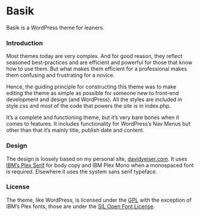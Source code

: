 # Basik

Basik is a WordPress theme for leaners.

### Introduction

Most themes today are very complex. And for good reason, they reflect seasoned best-practices and are efficient and powerful for those that know how to use them. But what makes them efficient for a professional makes them confusing and frustrating for a novice.

Hence, the guiding principle for constructing this theme was to make editing the theme as simple as possible for someone new to front-end development and design (and WordPress). All the styles are included in style.css and most of the code that powers the site is in index.php.

It’s a complete and functioning theme, but it’s very bare bones when it comes to features. It includes functionality for WordPress’s Nav Menus but other than that it’s mainly title, publish date and content.

### Design

The design is loosely based on my personal site, [davidyeiser.com](https://davidyeiser.com/). It uses [IBM’s Plex Serif](https://github.com/ibm/type) for body copy and IBM Plex Mono when a monospaced font is required. Elsewhere it uses the system sans serif typeface.

### License

The theme, like WordPress, is licensed under the [GPL](http://www.gnu.org/licenses/gpl-2.0.html) with the exception of IBM’s Plex fonts, those are under the [SIL Open Font License](http://scripts.sil.org/cms/scripts/page.php?site_id=nrsi&id=OFL).
